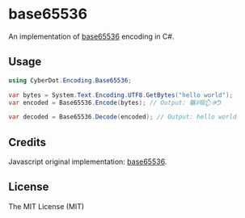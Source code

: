 ﻿# base65536

An implementation of [base65536][1] encoding in C#.

## Usage

```csharp
using CyberDot.Encoding.Base65536;

var bytes = System.Text.Encoding.UTF8.GetBytes("hello world");
var encoded = Base65536.Encode(bytes); // Output: 驨ꍬ啯𒁷ꍲᕤ

var decoded = Base65536.Decode(encoded); // Output: hello world 
```

## Credits
Javascript original implementation: [base65536](https://github.com/ferno/base65536).

## License

The MIT License (MIT)

[1]: https://github.com/qntm/base65536
